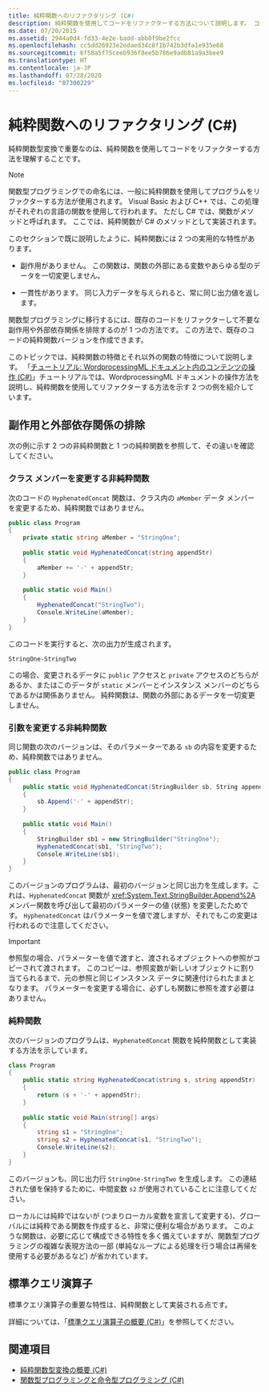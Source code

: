 ```yaml
---
title: 純粋関数へのリファクタリング (C#)
description: 純粋関数を使用してコードをリファクターする方法について説明します。 コード例を参照し、使用可能なその他のリソースを確認してください。
ms.date: 07/20/2015
ms.assetid: 2944a0d4-fd33-4e2e-badd-abb0f9be2fcc
ms.openlocfilehash: cc5dd26923e2edaed34c8f1b742b3dfa1e935e68
ms.sourcegitcommit: 6f58a5f75ceeb936f8ee5b786e9adb81a9a3bee9
ms.translationtype: HT
ms.contentlocale: ja-JP
ms.lasthandoff: 07/28/2020
ms.locfileid: "87300229"
---
```

# <a name="refactoring-into-pure-functions-c"></a>純粋関数へのリファクタリング (C#)

純粋関数型変換で重要なのは、純粋関数を使用してコードをリファクターする方法を理解することです。  
  
> [!NOTE]
> 関数型プログラミングでの命名には、一般に純粋関数を使用してプログラムをリファクターする方法が使用されます。 Visual Basic および C++ では、この処理がそれぞれの言語の関数を使用して行われます。 ただし C# では、関数がメソッドと呼ばれます。 ここでは、純粋関数が C# のメソッドとして実装されます。  
  
 このセクションで既に説明したように、純粋関数には 2 つの実用的な特性があります。  
  
- 副作用がありません。 この関数は、関数の外部にある変数やあらゆる型のデータを一切変更しません。  
  
- 一貫性があります。 同じ入力データを与えられると、常に同じ出力値を返します。  
  
 関数型プログラミングに移行するには、既存のコードをリファクターして不要な副作用や外部依存関係を排除するのが 1 つの方法です。 この方法で、既存のコードの純粋関数バージョンを作成できます。  
  
 このトピックでは、純粋関数の特徴とそれ以外の関数の特徴について説明します。 「[チュートリアル: WordprocessingML ドキュメント内のコンテンツの操作 (C#)](./shape-of-wordprocessingml-documents.md)」チュートリアルでは、WordprocessingML ドキュメントの操作方法を説明し、純粋関数を使用してリファクターする方法を示す 2 つの例を紹介しています。  
  
## <a name="eliminating-side-effects-and-external-dependencies"></a>副作用と外部依存関係の排除  
 次の例に示す 2 つの非純粋関数と 1 つの純粋関数を参照して、その違いを確認してください。  
  
### <a name="non-pure-function-that-changes-a-class-member"></a>クラス メンバーを変更する非純粋関数  
 次のコードの `HyphenatedConcat` 関数は、クラス内の `aMember` データ メンバーを変更するため、純粋関数ではありません。  
  
```csharp  
public class Program  
{  
    private static string aMember = "StringOne";  
  
    public static void HyphenatedConcat(string appendStr)  
    {  
        aMember += '-' + appendStr;  
    }  
  
    public static void Main()  
    {  
        HyphenatedConcat("StringTwo");  
        Console.WriteLine(aMember);  
    }  
}  
```  
  
 このコードを実行すると、次の出力が生成されます。  
  
```output  
StringOne-StringTwo  
```  
  
 この場合、変更されるデータに `public` アクセスと `private` アクセスのどちらがあるか、またはこのデータが `static` メンバーとインスタンス メンバーのどちらであるかは関係ありません。 純粋関数は、関数の外部にあるデータを一切変更しません。  
  
### <a name="non-pure-function-that-changes-an-argument"></a>引数を変更する非純粋関数  
 同じ関数の次のバージョンは、そのパラメーターである `sb` の内容を変更するため、純粋関数ではありません。  
  
```csharp  
public class Program  
{  
    public static void HyphenatedConcat(StringBuilder sb, String appendStr)  
    {  
        sb.Append('-' + appendStr);  
    }  
  
    public static void Main()  
    {  
        StringBuilder sb1 = new StringBuilder("StringOne");  
        HyphenatedConcat(sb1, "StringTwo");  
        Console.WriteLine(sb1);  
    }  
}  
```  
  
 このバージョンのプログラムは、最初のバージョンと同じ出力を生成します。これは、`HyphenatedConcat` 関数が <xref:System.Text.StringBuilder.Append%2A> メンバー関数を呼び出して最初のパラメーターの値 (状態) を変更したためです。 `HyphenatedConcat` はパラメーターを値で渡しますが、それでもこの変更は行われるので注意してください。  
  
> [!IMPORTANT]
> 参照型の場合、パラメーターを値で渡すと、渡されるオブジェクトへの参照がコピーされて渡されます。 このコピーは、参照変数が新しいオブジェクトに割り当てられるまで、元の参照と同じインスタンス データに関連付けられたままとなります。 パラメーターを変更する場合に、必ずしも関数に参照を渡す必要はありません。  
  
### <a name="pure-function"></a>純粋関数  
次のバージョンのプログラムは、`HyphenatedConcat` 関数を純粋関数として実装する方法を示しています。  
  
```csharp  
class Program  
{  
    public static string HyphenatedConcat(string s, string appendStr)  
    {  
        return (s + '-' + appendStr);  
    }  
  
    public static void Main(string[] args)  
    {  
        string s1 = "StringOne";  
        string s2 = HyphenatedConcat(s1, "StringTwo");  
        Console.WriteLine(s2);  
    }  
}  
```  
  
 このバージョンも、同じ出力行 `StringOne-StringTwo` を生成します。 この連結された値を保持するために、中間変数 `s2` が使用されていることに注意してください。  
  
 ローカルには純粋ではないが (つまりローカル変数を宣言して変更する)、グローバルには純粋である関数を作成すると、非常に便利な場合があります。 このような関数は、必要に応じて構成できる特性を多く備えていますが、関数型プログラミングの複雑な表現方法の一部 (単純なループによる処理を行う場合は再帰を使用する必要があるなど) が省かれています。  
  
## <a name="standard-query-operators"></a>標準クエリ演算子  
 標準クエリ演算子の重要な特性は、純粋関数として実装される点です。  
  
 詳細については、「[標準クエリ演算子の概要 (C#)](./standard-query-operators-overview.md)」を参照してください。  
  
## <a name="see-also"></a>関連項目

- [純粋関数型変換の概要 (C#)](./introduction-to-pure-functional-transformations.md)
- [関数型プログラミングと命令型プログラミング (C#)](./functional-programming-vs-imperative-programming.md)
